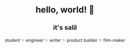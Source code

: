 # <p align="center" style="font-family: 'Comfortaa',-apple-system,'proxima-nova', roboto, 'proxima nova',BlinkMacSystemFont,Segoe UI,open sans,Helvetica,Arial,sans-serif,Apple Color Emoji,Segoe UI Emoji;">hello, world! 🙋 </p>

## <p align="center" style="font-family: 'Comfortaa',-apple-system,'proxima-nova', roboto, 'proxima nova',BlinkMacSystemFont,Segoe UI,open sans,Helvetica,Arial,sans-serif,Apple Color Emoji,Segoe UI Emoji;">it's salil</p>

<p align="center" style="font-family: 'Comfortaa',-apple-system,'proxima-nova', roboto, 'proxima nova',BlinkMacSystemFont,Segoe UI,open sans,Helvetica,Arial,sans-serif,Apple Color Emoji,Segoe UI Emoji;">student ✨ engineer ✨ writer ✨ product builder ✨ film-maker</p>

<!--
**salilsh/salilsh** is a ✨ _special_ ✨ repository because its `README.md` (this file) appears on your GitHub profile.

Here are some ideas to get you started:

- 🔭 I’m currently working on ...
- 🌱 I’m currently learning ...
- 👯 I’m looking to collaborate on ...
- 🤔 I’m looking for help with ...
- 💬 Ask me about ...
- 📫 How to reach me: ...
- 😄 Pronouns: ...
- ⚡ Fun fact: ...
-->
